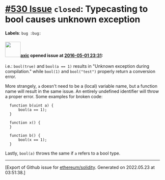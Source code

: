 # [\#530 Issue](https://github.com/ethereum/solidity/issues/530) `closed`: Typecasting to bool causes unknown exception
**Labels**: `bug :bug:`


#### <img src="https://avatars.githubusercontent.com/u/20340?v=4" width="50">[axic](https://github.com/axic) opened issue at [2016-05-01 23:31](https://github.com/ethereum/solidity/issues/530):

i.e.:
`bool(true)` and `bool(a == 1)` results in "Unknown exception during compilation."
while
`bool(1)` and `bool("test")` properly return a conversion error.

More strangely, `a` doesn't need to be a (local) variable name, but a function name will result in the same issue. An entirely undefined identifier will throw a proper error. Some examples for broken code:

```
  function b(uint a) {
      bool(a == 1);
  }
```

```
  function x() {
  }

  function b() {
      bool(x == 1);
  }
```

Lastly, `bool(a)` throws the same if `a` refers to a bool type.





-------------------------------------------------------------------------------



[Export of Github issue for [ethereum/solidity](https://github.com/ethereum/solidity). Generated on 2022.05.23 at 03:51:38.]
